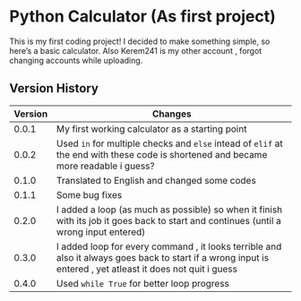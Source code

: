 # Python Calculator (As first project)

This is my first coding project! I decided to make something simple, so here’s a basic calculator.
Also Kerem241 is my other account , forgot changing accounts while uploading.

## Version History

| Version | Changes |
|---------|---------|
| 0.0.1 | My first working calculator as a starting point |
| 0.0.2 | Used `in` for multiple checks and `else` intead of `elif` at the end with these code is shortened and became more readable i guess? |
| 0.1.0 | Translated to English and changed some codes |
| 0.1.1 | Some bug fixes |
| 0.2.0 | I added a loop (as much as possible) so when it finish with its job it goes back to start and continues (until a wrong input entered) |
| 0.3.0 | I added loop for every command , it looks terrible and also it always goes back to start if a wrong input is entered , yet atleast it does not quit i guess |
| 0.4.0 | Used `while True` for better loop progress |
